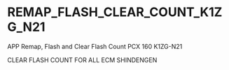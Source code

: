 # REMAP_FLASH_CLEAR_COUNT_K1ZG_N21
APP Remap, Flash and Clear Flash Count PCX 160 K1ZG-N21

CLEAR FLASH COUNT FOR ALL ECM SHINDENGEN
